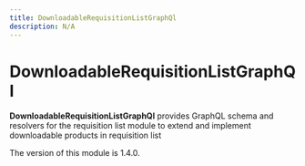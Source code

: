 ```yaml
---
title: DownloadableRequisitionListGraphQl
description: N/A
---
```


# DownloadableRequisitionListGraphQl

**DownloadableRequisitionListGraphQl** provides GraphQL schema and resolvers for the requisition list module to extend and implement downloadable products in requisition list

<InlineAlert slots="text" />
The version of this module is 1.4.0.
